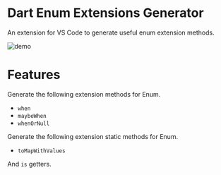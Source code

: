 # Dart Enum Extensions Generator

An extension for VS Code to generate useful enum extension methods.

![demo](https://github.com/Pavluke/vscode_dart_enum_extensions_generator/blob/main/assets/gifs/demo.gif?raw=true)

# Features

Generate the following extension methods for Enum.

- `when`
- `maybeWhen`
- `whenOrNull`

Generate the following extension static methods for Enum.

- `toMapWithValues`

And `is` getters.
